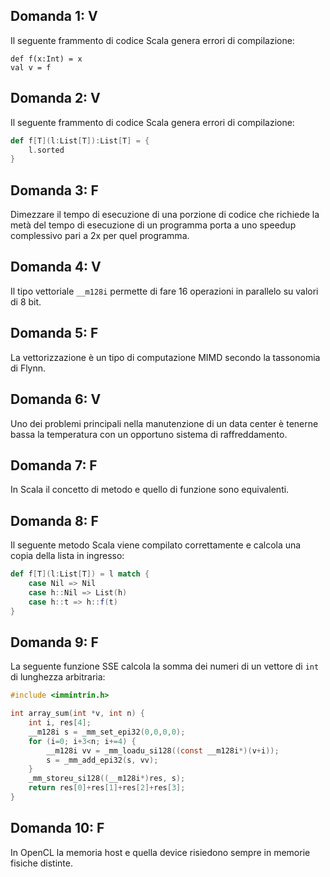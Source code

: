 ## Domanda 1: V

Il seguente frammento di codice Scala genera errori di compilazione:
```
def f(x:Int) = x
val v = f
```

## Domanda 2: V

Il seguente frammento di codice Scala genera errori di compilazione:
```scala
def f[T](l:List[T]):List[T] = {
    l.sorted
}
```

## Domanda 3: F

Dimezzare il tempo di esecuzione di una porzione di codice che richiede la metà del tempo di esecuzione di un programma porta a uno speedup complessivo pari a 2x per quel programma.

## Domanda 4: V

Il tipo vettoriale `__m128i` permette di fare 16 operazioni in parallelo su valori di 8 bit.

## Domanda 5: F

La vettorizzazione è un tipo di computazione MIMD secondo la tassonomia di Flynn.

## Domanda 6: V

Uno dei problemi principali nella manutenzione di un data center è tenerne bassa la temperatura con un opportuno sistema di raffreddamento.

## Domanda 7: F

In Scala il concetto di metodo e quello di funzione sono equivalenti.

## Domanda 8: F

Il seguente metodo Scala viene compilato correttamente e calcola una copia della lista in ingresso:
```scala
def f[T](l:List[T]) = l match {
    case Nil => Nil
    case h::Nil => List(h)
    case h::t => h::f(t)
}
```

## Domanda 9: F

La seguente funzione SSE calcola la somma dei numeri di un vettore di `int` di lunghezza arbitraria:

```c
#include <immintrin.h>

int array_sum(int *v, int n) {
    int i, res[4];
    __m128i s = _mm_set_epi32(0,0,0,0);
    for (i=0; i+3<n; i+=4) {
        __m128i vv = _mm_loadu_si128((const __m128i*)(v+i));
        s = _mm_add_epi32(s, vv);
    }
    _mm_storeu_si128((__m128i*)res, s);
    return res[0]+res[1]+res[2]+res[3];
}
```

## Domanda 10: F

In OpenCL la memoria host e quella device risiedono sempre in memorie fisiche distinte.
